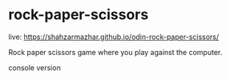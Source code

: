 # rock-paper-scissors
live: https://shahzarmazhar.github.io/odin-rock-paper-scissors/

Rock paper scissors game where you play against the computer.

console version